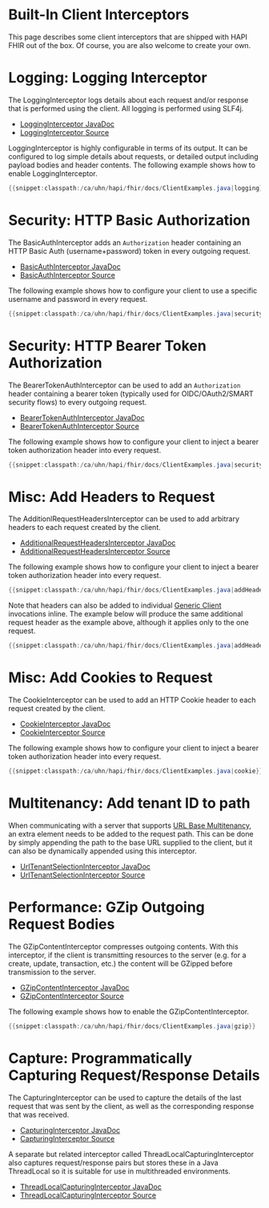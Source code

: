 # Built-In Client Interceptors

This page describes some client interceptors that are shipped with HAPI FHIR out of the box. Of course, you are also welcome to create your own.

<a name="logging_interceptor"/>

# Logging: Logging Interceptor

The LoggingInterceptor logs details about each request and/or response that is performed using the client. All logging is performed using SLF4j.

* [LoggingInterceptor JavaDoc](/apidocs/hapi-fhir-client/ca/uhn/fhir/rest/client/interceptor/LoggingInterceptor.html)
* [LoggingInterceptor Source](https://github.com/jamesagnew/hapi-fhir/blob/master/hapi-fhir-client/src/main/java/ca/uhn/fhir/rest/client/interceptor/LoggingInterceptor.java)

LoggingInterceptor is highly configurable in terms of its output. It can be configured to log simple details about requests, or detailed output including payload bodies and header contents. The following example shows how to enable LoggingInterceptor. 

```java
{{snippet:classpath:/ca/uhn/hapi/fhir/docs/ClientExamples.java|logging}}
```

# Security: HTTP Basic Authorization

The BasicAuthInterceptor adds an `Authorization` header containing an HTTP Basic Auth (username+password) token in every outgoing request.

* [BasicAuthInterceptor JavaDoc](/apidocs/hapi-fhir-client/ca/uhn/fhir/rest/client/interceptor/BasicAuthInterceptor.html)
* [BasicAuthInterceptor Source](https://github.com/jamesagnew/hapi-fhir/blob/master/hapi-fhir-client/src/main/java/ca/uhn/fhir/rest/client/interceptor/BasicAuthInterceptor.java)

The following example shows how to configure your client to	use a specific username and password in every request.

```java
{{snippet:classpath:/ca/uhn/hapi/fhir/docs/ClientExamples.java|security}}
```

# Security: HTTP Bearer Token Authorization

The BearerTokenAuthInterceptor can be used to add an `Authorization` header containing a bearer token (typically used for OIDC/OAuth2/SMART security flows) to every outgoing request.

* [BearerTokenAuthInterceptor JavaDoc](/apidocs/hapi-fhir-client/ca/uhn/fhir/rest/client/interceptor/BearerTokenAuthInterceptor.html)
* [BearerTokenAuthInterceptor Source](https://github.com/jamesagnew/hapi-fhir/blob/master/hapi-fhir-client/src/main/java/ca/uhn/fhir/rest/client/interceptor/BearerTokenAuthInterceptor.java)

The following example shows how to configure your client to inject a bearer token authorization header into every request.

```java
{{snippet:classpath:/ca/uhn/hapi/fhir/docs/ClientExamples.java|securityBearer}}
```

# Misc: Add Headers to Request

The AdditionlRequestHeadersInterceptor can be used to add arbitrary headers to each request created by the client.

* [AdditionalRequestHeadersInterceptor JavaDoc](/apidocs/hapi-fhir-client/ca/uhn/fhir/rest/client/interceptor/AdditionalRequestHeadersInterceptor.html)
* [AdditionalRequestHeadersInterceptor Source](https://github.com/jamesagnew/hapi-fhir/blob/master/hapi-fhir-client/src/main/java/ca/uhn/fhir/rest/client/interceptor/AdditionalRequestHeadersInterceptor.java)

The following example shows how to configure your client to inject a bearer token authorization header into every request.

```java
{{snippet:classpath:/ca/uhn/hapi/fhir/docs/ClientExamples.java|addHeaders}}
```

Note that headers can also be added to individual [Generic Client](/docs/client/generic_client.html) invocations inline. The example below will produce the same additional request header as the example above, although it applies only to the one request. 

```java
{{snippet:classpath:/ca/uhn/hapi/fhir/docs/ClientExamples.java|addHeadersNoInterceptor}}
```

# Misc: Add Cookies to Request

The CookieInterceptor can be used to add an HTTP Cookie header to each request created by the client.

* [CookieInterceptor JavaDoc](/apidocs/hapi-fhir-client/ca/uhn/fhir/rest/client/interceptor/CookieInterceptor.html)
* [CookieInterceptor Source](https://github.com/jamesagnew/hapi-fhir/blob/master/hapi-fhir-client/src/main/java/ca/uhn/fhir/rest/client/interceptor/CookieInterceptor.java)

The following example shows how to configure your client to inject a bearer token authorization header into every request.

```java
{{snippet:classpath:/ca/uhn/hapi/fhir/docs/ClientExamples.java|cookie}}
```

# Multitenancy: Add tenant ID to path

When communicating with a server that supports [URL Base Multitenancy](/docs/server_plain/multitenancy.html#url-base-multitenancy), an extra element needs to be added to the request path. This can be done by simply appending the path to the base URL supplied to the client, but it can also be dynamically appended using this interceptor.

* [UrlTenantSelectionInterceptor JavaDoc](/apidocs/hapi-fhir-client/ca/uhn/fhir/rest/client/interceptor/UrlTenantSelectionInterceptor.html)
* [UrlTenantSelectionInterceptor Source](https://github.com/jamesagnew/hapi-fhir/blob/master/hapi-fhir-client/src/main/java/ca/uhn/fhir/rest/client/interceptor/UrlTenantSelectionInterceptor.java)


# Performance: GZip Outgoing Request Bodies

The GZipContentInterceptor compresses outgoing contents. With this interceptor, if the client is transmitting resources to the server (e.g. for a create, update, transaction, etc.) the content will be GZipped before transmission to the server.

* [GZipContentInterceptor JavaDoc](/apidocs/hapi-fhir-client/ca/uhn/fhir/rest/client/apache/GZipContentInterceptor.html)
* [GZipContentInterceptor Source](https://github.com/jamesagnew/hapi-fhir/blob/master/hapi-fhir-client/src/main/java/ca/uhn/fhir/rest/client/apache/GZipContentInterceptor.java)

The following example shows how to enable the GZipContentInterceptor.

```java
{{snippet:classpath:/ca/uhn/hapi/fhir/docs/ClientExamples.java|gzip}}
```

# Capture: Programmatically Capturing Request/Response Details

The CapturingInterceptor can be used to capture the details of the last request that was sent by the client, as well as the corresponding response that was received. 

* [CapturingInterceptor JavaDoc](/apidocs/hapi-fhir-client/ca/uhn/fhir/rest/client/interceptor/CapturingInterceptor.html)
* [CapturingInterceptor Source](https://github.com/jamesagnew/hapi-fhir/blob/master/hapi-fhir-client/src/main/java/ca/uhn/fhir/rest/client/interceptor/CapturingInterceptor.java)

A separate but related interceptor called ThreadLocalCapturingInterceptor also captures request/response pairs but stores these in a Java ThreadLocal so it is suitable for use in multithreaded environments.  

* [ThreadLocalCapturingInterceptor JavaDoc](/apidocs/hapi-fhir-client/ca/uhn/fhir/rest/client/interceptor/ThreadLocalCapturingInterceptor.html)
* [ThreadLocalCapturingInterceptor Source](https://github.com/jamesagnew/hapi-fhir/blob/master/hapi-fhir-client/src/main/java/ca/uhn/fhir/rest/client/interceptor/ThreadLocalCapturingInterceptor.java)
